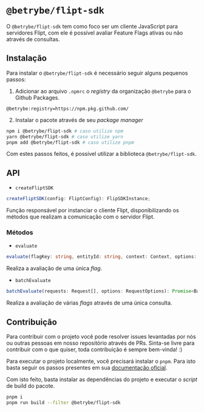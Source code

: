 # `@betrybe/flipt-sdk`

O `@betrybe/flipt-sdk` tem como foco ser um cliente JavaScript para servidores Flipt, com ele é possível avaliar Feature Flags ativas ou não através de consultas.

## Instalação

Para instalar o `@betrybe/flipt-sdk` é necessário seguir alguns pequenos passos:

1. Adicionar ao arquivo `.npmrc` o _registry_ da organização `@betrybe` para o Github Packages.
```
@betrybe:registry=https://npm.pkg.github.com/
```
2. Instalar o pacote através de seu _package manager_
```bash
npm i @betrybe/flipt-sdk # caso utilize npm
yarn @betrybe/flipt-sdk # caso utilize yarn
pnpm add @betrybe/flipt-sdk # caso utilize pnpm
```

Com estes passos feitos, é possível utilizar a biblioteca `@betrybe/flipt-sdk`.

## API

- `createFliptSDK`

```typescript
createFliptSDK(config: FliptConfig): FlipSDKInstance;
```

Função responsável por instanciar o cliente Flipt, disponibilizando os métodos que realizam a comunicação com o servidor Flipt.

### Métodos

- `evaluate`

```typescript
evaluate(flagKey: string, entityId: string, context: Context, options: RequestOptions): Promise<Evalutation<Context>>;
```

Realiza a avaliação de uma única _flag_.

- `batchEvaluate`

```typescript
batchEvaluate(requests: Request[], options: RequestOptions): Promise<BatchEvalutationResponse<Context>>;
```

Realiza a avaliação de várias _flags_ através de uma única consulta.

## Contribuição

Para contribuir com o projeto você pode resolver issues levantadas por nós ou outras pessoas em nosso repositório através de PRs. Sinta-se livre para contribuir com o que quiser, toda contribuição é sempre bem-vinda! :)

Para executar o projeto localmente, você precisará instalar o `pnpm`. Para isto basta seguir os passos presentes em sua [documentação oficial](https://pnpm.io/installation).

Com isto feito, basta instalar as dependências do projeto e executar o _script_ de build do pacote.

```bash
pnpm i
pnpm run build --filter @betrybe/flipt-sdk
```